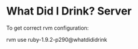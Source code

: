 What Did I Drink? Server
========================

To get correct rvm configuration:

rvm use ruby-1.9.2-p290@whatdididrink

